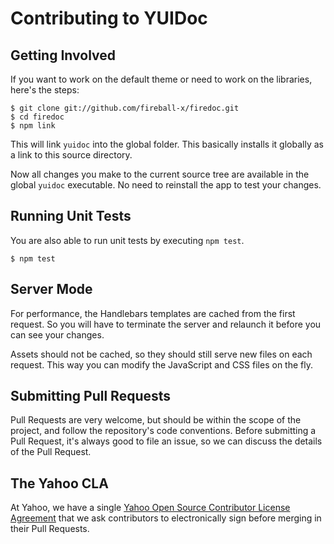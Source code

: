 Contributing to YUIDoc
======================

Getting Involved
----------------

If you want to work on the default theme or need to work on the libraries, here's the steps:

    $ git clone git://github.com/fireball-x/firedoc.git
    $ cd firedoc
    $ npm link

This will link `yuidoc` into the global folder. This basically installs it globally as a
link to this source directory.

Now all changes you make to the current source tree are available in the global `yuidoc`
executable. No need to reinstall the app to test your changes.

Running Unit Tests
------------------

You are also able to run unit tests by executing `npm test`.

    $ npm test

Server Mode
-----------

For performance, the Handlebars templates are cached from the first request. So you will have
to terminate the server and relaunch it before you can see your changes.

Assets should not be cached, so they should still serve new files on each request. This way
you can modify the JavaScript and CSS files on the fly.

Submitting Pull Requests
------------------------

Pull Requests are very welcome, but should be within the scope of the project, and follow the
repository's code conventions. Before submitting a Pull Request, it's always good to file an
issue, so we can discuss the details of the Pull Request.

The Yahoo CLA
-------------

At Yahoo, we have a single [Yahoo Open Source Contributor License Agreement][CLA] that we ask
contributors to electronically sign before merging in their Pull Requests.

[CLA]: https://yahoocla.herokuapp.com/
